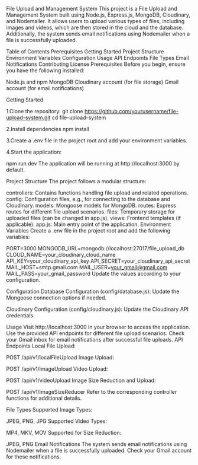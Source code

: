 
File Upload and Management System
This project is a File Upload and Management System built using Node.js, Express.js, MongoDB, Cloudinary, and Nodemailer. It allows users to upload various types of files, including images and videos, which are then stored in the cloud and the database. Additionally, the system sends email notifications using Nodemailer when a file is successfully uploaded.

Table of Contents
Prerequisites
Getting Started
Project Structure
Environment Variables
Configuration
Usage
API Endpoints
File Types
Email Notifications
Contributing
License
Prerequisites
Before you begin, ensure you have the following installed:

Node.js and npm
MongoDB
Cloudinary account (for file storage)
Gmail account (for email notifications)

Getting Started

1.Clone the repository:
git clone https://github.com/yourusername/file-upload-system.git
cd file-upload-system


2.Install dependencies
npm install

3.Create a .env file in the project root and add your environment variables.

4.Start the application:

npm run dev
The application will be running at http://localhost:3000 by default.

Project Structure
The project follows a modular structure:

controllers: Contains functions handling file upload and related operations.
config: Configuration files, e.g., for connecting to the database and Cloudinary.
models: Mongoose models for MongoDB.
routes: Express routes for different file upload scenarios.
files: Temporary storage for uploaded files (can be changed in app.js).
views: Frontend templates (if applicable).
app.js: Main entry point of the application.
Environment Variables
Create a .env file in the project root and add the following variables:

PORT=3000
MONGODB_URL=mongodb://localhost:27017/file_upload_db
CLOUD_NAME=your_cloudinary_cloud_name
API_KEY=your_cloudinary_api_key
API_SECRET=your_cloudinary_api_secret
MAIL_HOST=smtp.gmail.com
MAIL_USER=your_gmail@gmail.com
MAIL_PASS=your_gmail_password
Update the values according to your configuration.

Configuration
Database Configuration (config/database.js):
Update the Mongoose connection options if needed.

Cloudinary Configuration (config/cloudinary.js):
Update the Cloudinary API credentials.

Usage
Visit http://localhost:3000 in your browser to access the application.
Use the provided API endpoints for different file upload scenarios.
Check your Gmail inbox for email notifications after successful file uploads.
API Endpoints
Local File Upload:

POST /api/v1/localFileUpload
Image Upload:

POST /api/v1/imageUpload
Video Upload:

POST /api/v1/videoUpload
Image Size Reduction and Upload:

POST /api/v1/imageSizeReducer
Refer to the corresponding controller functions for additional details.

File Types
Supported Image Types:

JPEG, PNG, JPG
Supported Video Types:

MP4, MKV, MOV
Supported for Size Reduction:

JPEG, PNG
Email Notifications
The system sends email notifications using Nodemailer when a file is successfully uploaded. Check your Gmail account for these notifications.

